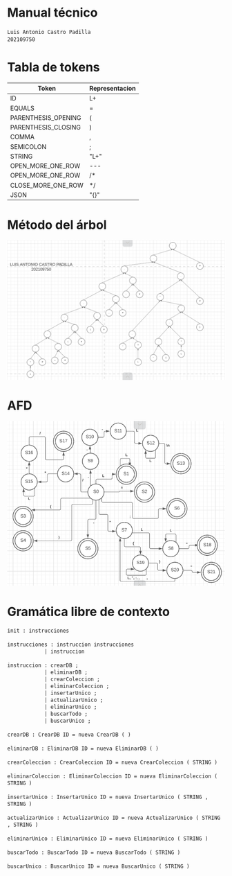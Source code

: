 # Manual técnico
```sh
Luis Antonio Castro Padilla
202109750
```

# Tabla de tokens
| Token | Representacion |
| ------ | ------ |
| ID  | L+ |
| EQUALS | = |
| PARENTHESIS_OPENING | ( |
| PARENTHESIS_CLOSING | ) |
| COMMA | , |
| SEMICOLON | ; |
| STRING | "L+" |
| OPEN_MORE_ONE_ROW | --- |
| OPEN_MORE_ONE_ROW | /* |
| CLOSE_MORE_ONE_ROW | */ |
| JSON | "{}" |


# Método del árbol

![Arbol](/src/Imagenes/Arbol.png)

# AFD

![Automata finito determinista](/src/Imagenes/AFD.png)

# Gramática libre de contexto

    init : instrucciones

    instrucciones : instruccion instrucciones
                | instruccion

    instruccion : crearDB ;
                | eliminarDB ; 
                | crearColeccion ;
                | eliminarColeccion ;
                | insertarUnico ;
                | actualizarUnico ;
                | eliminarUnico ;
                | buscarTodo ;
                | buscarUnico ;

    crearDB : CrearDB ID = nueva CrearDB ( )

    eliminarDB : EliminarDB ID = nueva EliminarDB ( )

    crearColeccion : CrearColeccion ID = nueva CrearColeccion ( STRING )

    eliminarColeccion : EliminarColeccion ID = nueva EliminarColeccion ( STRING )

    insertarUnico : InsertarUnico ID = nueva InsertarUnico ( STRING , STRING )

    actualizarUnico : ActualizarUnico ID = nueva ActualizarUnico ( STRING , STRING )

    eliminarUnico : EliminarUnico ID = nueva EliminarUnico ( STRING )

    buscarTodo : BuscarTodo ID = nueva BuscarTodo ( STRING )

    buscarUnico : BuscarUnico ID = nueva BuscarUnico ( STRING )